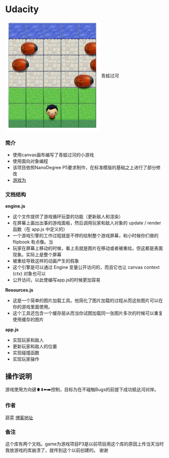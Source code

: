 # Udacity

<img src="https://github.com/cxh123789/Udacity/blob/master/game/images/shoot.png" alt="screen-shot" width="300" height="350" align="center">
青蛙过河


### 简介
* 使用canvas画布编写了青蛙过河的小游戏
* 使用面向对象编程
* 该项目依照NanoDegree P5要求制作，在标准模版的基础之上进行了部分修改
* [游戏为](没有服务器啊)
### 文档结构
 
**engine.js**
 * 这个文件提供了游戏循环玩耍的功能（更新敌人和渲染）
 * 在屏幕上画出出事的游戏面板，然后调用玩家和敌人对象的 update / render 函数（在 app.js 中定义的）
 * 一个游戏引擎的工作过程就是不停的绘制整个游戏屏幕，和小时候你们做的 flipbook 有点像。当
 * 玩家在屏幕上移动的时候，看上去就是图片在移动或者被重绘。但这都是表面现象。实际上是整个屏幕
 * 被重绘导致这样的动画产生的假象
 * 这个引擎是可以通过 Engine 变量公开访问的，而且它也让 canvas context (ctx) 对象也可以
 * 公开访问，以此使编写app.js的时候更加容易
 
**Resources.js**
 * 这是一个简单的图片加载工具。他简化了图片加载的过程从而这些图片可以在你的游戏里面使用。
 * 这个工具还包含一个缓存层从而当你试图加载同一张图片多次的时候可以重复使用缓存的图片
 
 **app.js**
 * 实现玩家和敌人
 * 更新玩家和敌人的位置
 * 实现碰撞函数
 * 实现玩家操作

## 操作说明
游戏使用方向键⬆️⬇️⬅️➡️控制，目标为在不碰触Bugs的前提下成功抵达河对岸。

### 作者
蔬菜
[博客地址](www.cxh1995.xyz)
### 备注
这个库有两个文档。game为游戏项目P3是以前项目用这个库的原因上传当天当时我放游戏的库崩溃了，就传到这个以前创建的。
谢谢
